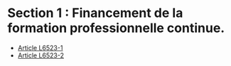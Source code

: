 # Section 1 : Financement de la formation professionnelle continue.

* [Article L6523-1](./LEGIARTI000031087010.md)
* [Article L6523-2](./LEGIARTI000018201715.md)
